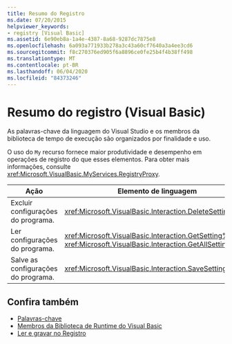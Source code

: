 ```yaml
---
title: Resumo do Registro
ms.date: 07/20/2015
helpviewer_keywords:
- registry [Visual Basic]
ms.assetid: 6e90eb8a-1a4e-4387-8a68-9287dc7875e8
ms.openlocfilehash: 6a093a771933b278a3c43a60cf7640a3a4ee3cd6
ms.sourcegitcommit: f8c270376ed905f6a8896ce0fe25b4f4b38ff498
ms.translationtype: MT
ms.contentlocale: pt-BR
ms.lasthandoff: 06/04/2020
ms.locfileid: "84373246"
---
```

# <a name="registry-summary-visual-basic"></a>Resumo do registro (Visual Basic)
As palavras-chave da linguagem do Visual Studio e os membros da biblioteca de tempo de execução são organizados por finalidade e uso.  
  
 O uso do `My` recurso fornece maior produtividade e desempenho em operações de registro do que esses elementos. Para obter mais informações, consulte <xref:Microsoft.VisualBasic.MyServices.RegistryProxy>.  
  
|**Ação**|**Elemento de linguagem**|  
|----------------|--------------------------|  
|Excluir configurações do programa.|<xref:Microsoft.VisualBasic.Interaction.DeleteSetting%2A>|  
|Ler configurações do programa.|<xref:Microsoft.VisualBasic.Interaction.GetSetting%2A>, <xref:Microsoft.VisualBasic.Interaction.GetAllSettings%2A>|  
|Salve as configurações do programa.|<xref:Microsoft.VisualBasic.Interaction.SaveSetting%2A>|  
  
## <a name="see-also"></a>Confira também

- [Palavras-chave](index.md)
- [Membros da Biblioteca de Runtime do Visual Basic](../runtime-library-members.md)
- [Ler e gravar no Registro](../../developing-apps/programming/computer-resources/reading-from-and-writing-to-the-registry.md)
